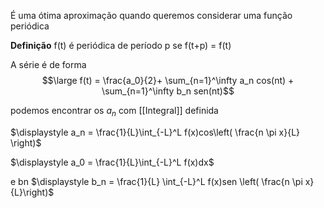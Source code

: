 É uma ótima aproximação quando queremos considerar uma função periódica

**Definição**
	f(t) é periódica de período p se f(t+p) = f(t)

A série é de forma
$$\large f(t) = \frac{a_0}{2}+ \sum_{n=1}^\infty a_n cos(nt) + \sum_{n=1}^\infty b_n sen(nt)$$

podemos encontrar os $a_n$ com [[Integral]] definida

$\displaystyle a_n =  \frac{1}{L}\int_{-L}^L f(x)cos\left( \frac{n \pi x}{L} \right)$


$\displaystyle a_0 = \frac{1}{L}\int_{-L}^L f(x)dx$

e bn
$\displaystyle b_n = \frac{1}{L} \int_{-L}^L f(x)sen \left( \frac{n \pi x}{L}\right)$

